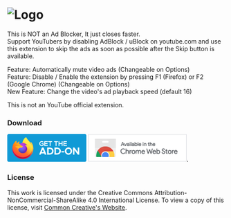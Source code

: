 ![Logo](https://raw.githubusercontent.com/ZionDevelopers/youtube-ad-auto-closer/main/images/firefox-banner.jpg)
====
This is NOT an Ad Blocker, It just closes faster.<br/>
Support YouTubers by disabling AdBlock / uBlock on youtube.com and use this extension to skip the ads as soon as possible after the Skip button is available.<br/>

Feature: Automatically mute video ads (Changeable on Options)<br/>
Feature: Disable / Enable the extension by pressing F1 (Firefox) or F2 (Google Chrome) (Changeable on Options)<br/>
New Feature: Change the video's ad playback speed (default 16) <br />

This is not an YouTube official extension.<br/>

### Download
[![Logo](https://raw.githubusercontent.com/ZionDevelopers/youtube-ad-auto-skip/main/images/firefox-button.png)][Firefox] [![Logo](https://raw.githubusercontent.com/ZionDevelopers/youtube-ad-auto-skip/main/images/chrome-button.png)][GoogleChrome].

### License

This work is licensed under the Creative Commons Attribution-NonCommercial-ShareAlike 4.0 International License.
To view a copy of this license, visit [Common Creative's Website][License].

[GoogleChrome]: <https://chromewebstore.google.com/detail/janhkcfgfnafdebdmlbnhopmnoiepmpc>
[Firefox]: <https://addons.mozilla.org/en-US/firefox/addon/youtube-ad-auto-skip/>
[License]: <https://creativecommons.org/licenses/by-nc-sa/4.0/>
